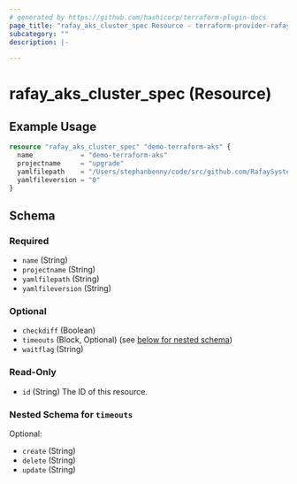 ```yaml
---
# generated by https://github.com/hashicorp/terraform-plugin-docs
page_title: "rafay_aks_cluster_spec Resource - terraform-provider-rafay"
subcategory: ""
description: |-
  
---
```


# rafay_aks_cluster_spec (Resource)



## Example Usage

```terraform
resource "rafay_aks_cluster_spec" "demo-terraform-aks" {
  name            = "demo-terraform-aks"
  projectname     = "upgrade"
  yamlfilepath    = "/Users/stephanbenny/code/src/github.com/RafaySystems/terraform-provider-rafay/examples/resources/rafay_aks_cluster_spec/aks-cluster.yaml"
  yamlfileversion = "0"
}
```

<!-- schema generated by tfplugindocs -->
## Schema

### Required

- `name` (String)
- `projectname` (String)
- `yamlfilepath` (String)
- `yamlfileversion` (String)

### Optional

- `checkdiff` (Boolean)
- `timeouts` (Block, Optional) (see [below for nested schema](#nestedblock--timeouts))
- `waitflag` (String)

### Read-Only

- `id` (String) The ID of this resource.

<a id="nestedblock--timeouts"></a>
### Nested Schema for `timeouts`

Optional:

- `create` (String)
- `delete` (String)
- `update` (String)


